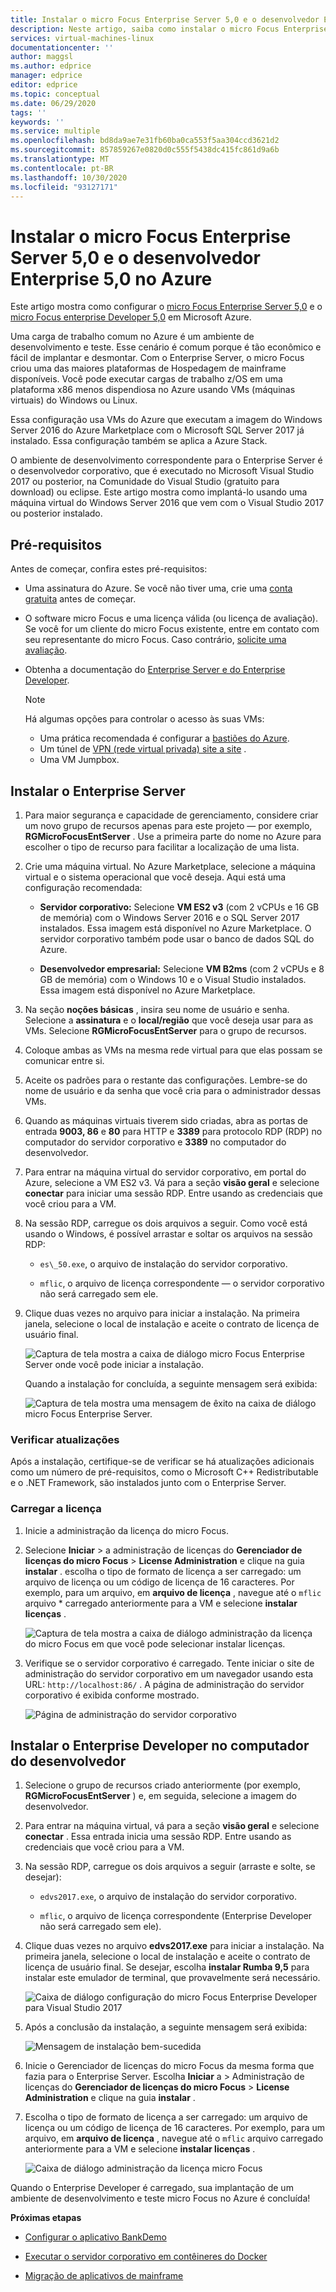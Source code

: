 ```yaml
---
title: Instalar o micro Focus Enterprise Server 5,0 e o desenvolvedor Enterprise 5,0 no Azure | Microsoft Docs
description: Neste artigo, saiba como instalar o micro Focus Enterprise Server 5,0 e o Enterprise Developer 5,0 em Microsoft Azure.
services: virtual-machines-linux
documentationcenter: ''
author: maggsl
ms.author: edprice
manager: edprice
editor: edprice
ms.topic: conceptual
ms.date: 06/29/2020
tags: ''
keywords: ''
ms.service: multiple
ms.openlocfilehash: bd8da9ae7e31fb60ba0ca553f5aa304ccd3621d2
ms.sourcegitcommit: 857859267e0820d0c555f5438dc415fc861d9a6b
ms.translationtype: MT
ms.contentlocale: pt-BR
ms.lasthandoff: 10/30/2020
ms.locfileid: "93127171"
---
```

# <a name="install-micro-focus-enterprise-server-50-and-enterprise-developer-50-on-azure"></a>Instalar o micro Focus Enterprise Server 5,0 e o desenvolvedor Enterprise 5,0 no Azure

Este artigo mostra como configurar o [micro Focus Enterprise Server 5,0](https://www.microfocus.com/documentation/enterprise-developer/ed50pu5/ES-WIN/GUID-F7D8FD6E-BDE0-4169-8D8C-96DDFFF6B495.html) e o [micro Focus enterprise Developer 5,0](https://www.microfocus.com/documentation/enterprise-developer/ed50/) em Microsoft Azure.

Uma carga de trabalho comum no Azure é um ambiente de desenvolvimento e teste. Esse cenário é comum porque é tão econômico e fácil de implantar e desmontar. Com o Enterprise Server, o micro Focus criou uma das maiores plataformas de Hospedagem de mainframe disponíveis. Você pode executar cargas de trabalho z/OS em uma plataforma x86 menos dispendiosa no Azure usando VMs (máquinas virtuais) do Windows ou Linux.

Essa configuração usa VMs do Azure que executam a imagem do Windows Server 2016 do Azure Marketplace com o Microsoft SQL Server 2017 já instalado. Essa configuração também se aplica a Azure Stack.

O ambiente de desenvolvimento correspondente para o Enterprise Server é o desenvolvedor corporativo, que é executado no Microsoft Visual Studio 2017 ou posterior, na Comunidade do Visual Studio (gratuito para download) ou eclipse. Este artigo mostra como implantá-lo usando uma máquina virtual do Windows Server 2016 que vem com o Visual Studio 2017 ou posterior instalado.

## <a name="prerequisites"></a>Pré-requisitos

Antes de começar, confira estes pré-requisitos:

-   Uma assinatura do Azure. Se você não tiver uma, crie uma [conta gratuita](https://azure.microsoft.com/free/?WT.mc_id=A261C142F) antes de começar.

-   O software micro Focus e uma licença válida (ou licença de avaliação). Se você for um cliente do micro Focus existente, entre em contato com seu representante do micro Focus. Caso contrário, [solicite uma avaliação](https://www.microfocus.com/products/enterprise-suite/enterprise-server/trial/).

-   Obtenha a documentação do [Enterprise Server e do Enterprise Developer](https://www.microfocus.com/documentation/enterprise-developer/ed50/).

    > [!Note]
    > Há algumas opções para controlar o acesso às suas VMs:
    > -   Uma prática recomendada é configurar a [bastiões do Azure](https://azure.microsoft.com/services/azure-bastion/).
    > -   Um túnel de [VPN (rede virtual privada) site a site](../../../../vpn-gateway/vpn-gateway-tutorial-vpnconnection-powershell.md) .
    > -   Uma VM Jumpbox.

## <a name="install-enterprise-server"></a>Instalar o Enterprise Server

1.  Para maior segurança e capacidade de gerenciamento, considere criar um novo grupo de recursos apenas para este projeto — por exemplo, **RGMicroFocusEntServer** . Use a primeira parte do nome no Azure para escolher o tipo de recurso para facilitar a localização de uma lista.

2.  Crie uma máquina virtual. No Azure Marketplace, selecione a máquina virtual e o sistema operacional que você deseja. Aqui está uma configuração recomendada:

    -   **Servidor corporativo:** Selecione **VM ES2 v3** (com 2 vCPUs e 16 GB de memória) com o Windows Server 2016 e o SQL Server 2017 instalados. Essa imagem está disponível no Azure Marketplace. O servidor corporativo também pode usar o banco de dados SQL do Azure.

    -   **Desenvolvedor empresarial:** Selecione **VM B2ms** (com 2 vCPUs e 8 GB de memória) com o Windows 10 e o Visual Studio instalados. Essa imagem está disponível no Azure Marketplace.

3.  Na seção **noções básicas** , insira seu nome de usuário e senha. Selecione a **assinatura** e o **local/região** que você deseja usar para as VMs. Selecione **RGMicroFocusEntServer** para o grupo de recursos.

4.  Coloque ambas as VMs na mesma rede virtual para que elas possam se comunicar entre si.

5.  Aceite os padrões para o restante das configurações. Lembre-se do nome de usuário e da senha que você cria para o administrador dessas VMs.

6.  Quando as máquinas virtuais tiverem sido criadas, abra as portas de entrada **9003, 86** e **80** para HTTP e **3389** para protocolo RDP (RDP) no computador do servidor corporativo e **3389** no computador do desenvolvedor.

7.  Para entrar na máquina virtual do servidor corporativo, em portal do Azure, selecione a VM ES2 v3. Vá para a seção **visão geral** e selecione **conectar** para iniciar uma sessão RDP. Entre usando as credenciais que você criou para a VM.

8.  Na sessão RDP, carregue os dois arquivos a seguir. Como você está usando o Windows, é possível arrastar e soltar os arquivos na sessão RDP:

    -   `es\_50.exe`, o arquivo de instalação do servidor corporativo.

    -   `mflic`, o arquivo de licença correspondente — o servidor corporativo não será carregado sem ele.

9.  Clique duas vezes no arquivo para iniciar a instalação. Na primeira janela, selecione o local de instalação e aceite o contrato de licença de usuário final.

    ![Captura de tela mostra a caixa de diálogo micro Focus Enterprise Server onde você pode iniciar a instalação.](media/install-image-1.png)

    Quando a instalação for concluída, a seguinte mensagem será exibida:

    ![Captura de tela mostra uma mensagem de êxito na caixa de diálogo micro Focus Enterprise Server.](media/install-image-2.png)

 ### <a name="check-for-updates"></a>Verificar atualizações

Após a instalação, certifique-se de verificar se há atualizações adicionais como um número de pré-requisitos, como o Microsoft C++ Redistributable e o .NET Framework, são instalados junto com o Enterprise Server.

### <a name="upload-the-license"></a>Carregar a licença

1.  Inicie a administração da licença do micro Focus.

2.  Selecione **Iniciar** \> a administração de licenças do **Gerenciador de licenças do micro Focus** \> **License Administration** e clique na guia **instalar** . escolha o tipo de formato de licença a ser carregado: um arquivo de licença ou um código de licença de 16 caracteres. Por exemplo, para um arquivo, em **arquivo de licença** , navegue até o `mflic` arquivo * carregado anteriormente para a VM e selecione **instalar licenças** .

    ![Captura de tela mostra a caixa de diálogo administração da licença do micro Focus em que você pode selecionar instalar licenças.](media/install-image-3.png)

3.  Verifique se o servidor corporativo é carregado. Tente iniciar o site de administração do servidor corporativo em um navegador usando esta URL: `http://localhost:86/` . A página de administração do servidor corporativo é exibida conforme mostrado.

    ![Página de administração do servidor corporativo](media/install-image-4.png)

## <a name="install-enterprise-developer-on-the-developer-machine"></a>Instalar o Enterprise Developer no computador do desenvolvedor

1.  Selecione o grupo de recursos criado anteriormente (por exemplo, **RGMicroFocusEntServer** ) e, em seguida, selecione a imagem do desenvolvedor.

2.  Para entrar na máquina virtual, vá para a seção **visão geral** e selecione **conectar** . Essa entrada inicia uma sessão RDP. Entre usando as credenciais que você criou para a VM.

3.  Na sessão RDP, carregue os dois arquivos a seguir (arraste e solte, se desejar):

    -   `edvs2017.exe`, o arquivo de instalação do servidor corporativo.

    -   `mflic`, o arquivo de licença correspondente (Enterprise Developer não será carregado sem ele).

4.  Clique duas vezes no arquivo **edvs2017.exe** para iniciar a instalação. Na primeira janela, selecione o local de instalação e aceite o contrato de licença de usuário final. Se desejar, escolha **instalar Rumba 9,5** para instalar este emulador de terminal, que provavelmente será necessário.

    ![Caixa de diálogo configuração do micro Focus Enterprise Developer para Visual Studio 2017](media/install-image-5.png)

5.  Após a conclusão da instalação, a seguinte mensagem será exibida:

    ![Mensagem de instalação bem-sucedida](media/install-image-6.png)

6.  Inicie o Gerenciador de licenças do micro Focus da mesma forma que fazia para o Enterprise Server. Escolha **Iniciar** a \> Administração de licenças do **Gerenciador de licenças do micro Focus** \> **License Administration** e clique na guia **instalar** .

7.  Escolha o tipo de formato de licença a ser carregado: um arquivo de licença ou um código de licença de 16 caracteres. Por exemplo, para um arquivo, em **arquivo de licença** , navegue até o `mflic` arquivo carregado anteriormente para a VM e selecione  **instalar licenças** .

    ![Caixa de diálogo administração da licença micro Focus](media/install-image-7.png)

Quando o Enterprise Developer é carregado, sua implantação de um ambiente de desenvolvimento e teste micro Focus no Azure é concluída!

**Próximas etapas**

-   [Configurar o aplicativo BankDemo](./demo.md)

-   [Executar o servidor corporativo em contêineres do Docker](./run-enterprise-server-container.md)

-   [Migração de aplicativos de mainframe](/azure/architecture/cloud-adoption/infrastructure/mainframe-migration/application-strategies)
